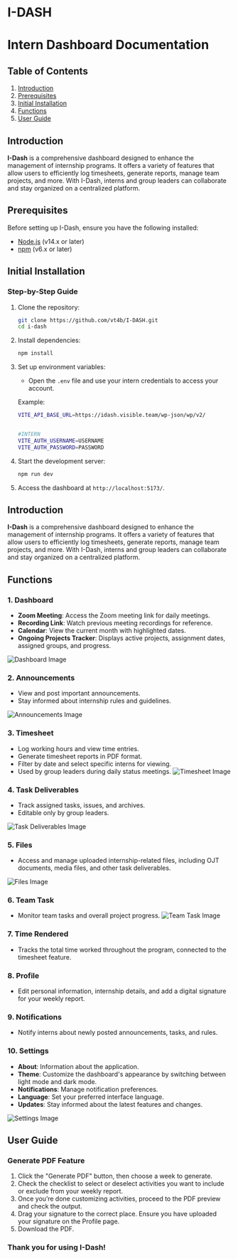 # I-DASH
# Intern Dashboard Documentation

## Table of Contents
1. [Introduction](#introduction)
2. [Prerequisites](#prerequisites)
3. [Initial Installation](#initial-installation)
4. [Functions](#functions)
5. [User Guide](#user-guide)

## Introduction
**I-Dash** is a comprehensive dashboard designed to enhance the management of internship programs. It offers a variety of features that allow users to efficiently log timesheets, generate reports, manage team projects, and more. With I-Dash, interns and group leaders can collaborate and stay organized on a centralized platform.

## Prerequisites
Before setting up I-Dash, ensure you have the following installed:

- [Node.js](https://nodejs.org/) (v14.x or later)
- [npm](https://www.npmjs.com/) (v6.x or later)

## Initial Installation
### Step-by-Step Guide
1. Clone the repository:
   ```bash
   git clone https://github.com/vt4b/I-DASH.git
   cd i-dash
   ```

2. Install dependencies:
   ```bash
   npm install
   ```

3. Set up environment variables:
   - Open the `.env` file and use your intern credentials to access your account.

   Example:
   ```bash
   VITE_API_BASE_URL=https://idash.visible.team/wp-json/wp/v2/
   

   #INTERN
   VITE_AUTH_USERNAME=USERNAME
   VITE_AUTH_PASSWORD=PASSWORD
   ```

4. Start the development server:
   ```bash
   npm run dev
   ```

5. Access the dashboard at `http://localhost:5173/`.

## Introduction
**I-Dash** is a comprehensive dashboard designed to enhance the management of internship programs. It offers a variety of features that allow users to efficiently log timesheets, generate reports, manage team projects, and more. With I-Dash, interns and group leaders can collaborate and stay organized on a centralized platform.

## Functions 
### 1. Dashboard
- **Zoom Meeting**: Access the Zoom meeting link for daily meetings.
- **Recording Link**: Watch previous meeting recordings for reference.
- **Calendar**: View the current month with highlighted dates.
- **Ongoing Projects Tracker**: Displays active projects, assignment dates, assigned groups, and progress.

![Dashboard Image](src\assets\images\Dashboard.png)

### 2. Announcements
- View and post important announcements.
- Stay informed about internship rules and guidelines.

![Announcements Image](src\assets\images\Announcements.png)

### 3. Timesheet
- Log working hours and view time entries.
- Generate timesheet reports in PDF format.
- Filter by date and select specific interns for viewing.
- Used by group leaders during daily status meetings.
![Timesheet Image](src\assets\images\Timesheet.png)

### 4. Task Deliverables
- Track assigned tasks, issues, and archives.
- Editable only by group leaders.

![Task Deliverables Image](src\assets\images\Task_Deliverables.png)

### 5. Files
- Access and manage uploaded internship-related files, including OJT documents, media files, and other task deliverables.

![Files Image](src\assets\images\Files.png) 

### 6. Team Task
- Monitor team tasks and overall project progress.
![Team Task Image](src\assets\images\Team_Task.png)

### 7. Time Rendered
- Tracks the total time worked throughout the program, connected to the timesheet feature.


### 8. Profile
- Edit personal information, internship details, and add a digital signature for your weekly report.

### 9. Notifications
- Notify interns about newly posted announcements, tasks, and rules.

### 10. Settings
- **About**: Information about the application.
- **Theme**: Customize the dashboard's appearance by switching between light mode and dark mode.
- **Notifications**: Manage notification preferences.
- **Language**: Set your preferred interface language.
- **Updates**: Stay informed about the latest features and changes.

![Settings Image](src\assets\images\Settings.png)

## User Guide
### Generate PDF Feature
1. Click the "Generate PDF" button, then choose a week to generate.
2. Check the checklist to select or deselect activities you want to include or exclude from your weekly report.
3. Once you’re done customizing activities, proceed to the PDF preview and check the output.
4. Drag your signature to the correct place. Ensure you have uploaded your signature on the Profile page.
5. Download the PDF.

### Thank you for using I-Dash!

